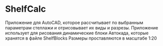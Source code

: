 # ShelfCalc
Приложение для AutoCAD, которое рассчитывает по выбранным параметрам стеллажи и отрисовывает их виды и разрезы.
Приложение использует для рисования динамические блоки Автокада, которые хранятся в файле ShelfBlocks
Размеры проставляются в масштабе 1:20
